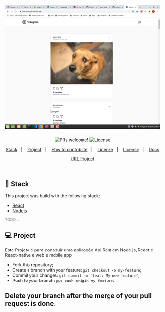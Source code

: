 <h1 align="center">
    <img alt="UI Components" src="instarocket.png" width="600px" />
</h1>

<p align="center">
  <img alt="PRs welcome!" src="https://img.shields.io/badge/PRs-welcome-dc3c3c.svg">
  <img alt="License" src="https://img.shields.io/badge/License-MIT-dc3c3c.svg">
</p>

<p align="center">
  <a href="#rocket-stack">Stack</a>&nbsp;&nbsp;&nbsp;|&nbsp;&nbsp;&nbsp;
  <a href="#-project">Project</a>&nbsp;&nbsp;&nbsp;|&nbsp;&nbsp;&nbsp;
  <a href="#-how-to-contribute">How to contribute</a>&nbsp;&nbsp;&nbsp;|&nbsp;&nbsp;&nbsp;
  <a href="#memo-license">License</a>&nbsp;&nbsp;&nbsp;|&nbsp;&nbsp;&nbsp;
  <a href="#memo-license">License</a>&nbsp;&nbsp;&nbsp;|&nbsp;&nbsp;&nbsp;
  <a href="docs/index.md">Docs</a>
</p>

  <p align="center">
    <a href="https://instagram-gfs.netlify.app/"> URL Project</a>
    </p>
            
  

<br>

<div align="center">
 
</div>

## :rocket: Stack

This project was build with the following stack:

- [React](https://reactjs.org) 
- [Nodejs](https://styled-components.com/)

<p style="color: grey; font-size: 12px">TODO...</p>

## 💻 Project
Este Projeto é para construir uma aplicação Api  Rest em Node js, React e React-native e  web e mobile app

- Fork this repository;
- Create a branch with your feature: `git checkout -b my-feature`;
- Commit your changes: `git commit -m 'feat: My new feature'`;
- Push to your branch: `git push origin my-feature`.

Delete your branch after the merge of your pull request is done.
---

